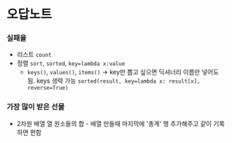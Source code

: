 # 오답노트

### 실패율
- 리스트 `count`
- 정렬 `sort`, `sorted`, `key=lambda x:value`
    - `keys()`, `values()`, `items()` -> key만 뽑고 싶으면 딕셔너리 이름만 넣어도 됨. keys 생략 가능
        ```sorted(result, key=lambda x: result[x], reverse=True)```

### 가장 많이 받은 선물
- 2차원 배열 열 원소들의 합 - 배열 만들때 마지막에 '총계' 행 추가해주고 같이 기록하면 편함  